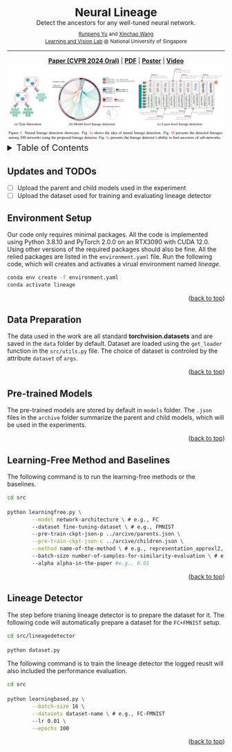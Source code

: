 <!-- Improved compatibility of back to top link: See: https://github.com/othneildrew/Best-README-Template/pull/73 -->
<a name="readme-top"></a>
<!--
*** Thanks for checking out the Best-README-Template. If you have a suggestion
*** that would make this better, please fork the repo and create a pull request
*** or simply open an issue with the tag "enhancement".
*** Don't forget to give the project a star!
*** Thanks again! Now go create something AMAZING! :D
-->

<div align="center" style="font-size:26px;"><strong>Neural Lineage</strong></div>
<div align="center" style="margin-bottom: 8px;"> Detect the ancestors for any well-tuned neural network.</div>
<div align="center"><small><a href="https://yu-rp.github.io/">Runpeng Yu</a> and <a href="https://sites.google.com/site/sitexinchaowang/">Xinchao Wang</a></small></div>
<div align="center"><small><a href="http://lv-nus.org/">Learning and Vision Lab</a> @ National University of Singapore</small></div>
<hr />
<div align="center">
    <a href="about:blank"><strong>Paper (CVPR 2024 Oral)</strong></a> 
    | <a href="about:blank"><strong>PDF</strong></a>
    | <a href="about:blank"><strong>Poster</strong></a>
    | <a href="about:blank"><strong>Video</strong></a>
</div>
<div align="center">
    <img src="asset/HeadImages.png" alt="Image">
</div>



<!-- TABLE OF CONTENTS -->
<details>
  <summary style="font-size: 20px;">Table of Contents</summary>
  <ul>
    <li><a href="#updates_and_todos">Updates and TODOs</a></li>
    <li><a href="#environment-setup">Environment Setup</a></li>
    <li><a href="#data-preparation">Data Preparation</a></li>
    <li><a href="#pre-trained-models">Pre-trained Models</a></li>
    <li><a href="#learning-free-method-and-baselines">Learning-Free Method and Baselines</a></li>
    <li><a href="#lineage-detector">Lineage Detector</a></li>
  </ul>
</details>

## Updates and TODOs
- [ ] Upload the parent and child models used in the experiment
- [ ] Upload the dataset used for training and evaluating lineage detector

## Environment Setup
Our code only requires minimal packages. All the code is implemented using Python 3.8.10 and PyTorch 2.0.0 on an RTX3090 with CUDA 12.0. Using other versions of the required packages should also be fine. All the relied packages are listed in the `environment.yaml` file. Run the following code, which will creates and activates a virual environment named *lineage*.

```bash
conda env create -f environment.yaml
conda activate lineage
```
<p align="right">(<a href="#readme-top">back to top</a>)</p>

## Data Preparation
The data used in the work are all standard **torchvision.datasets** and are saved in the `data` folder by default. Dataset are loaded using the `get_loader` function in the `src/utils.py` file. The choice of dataset is controled by the attribute `dataset` of `args`.

<p align="right">(<a href="#readme-top">back to top</a>)</p>

## Pre-trained Models
The pre-trained models are stored by default in `models` folder. The `.json` files in the `archive` folder summarize the parent and child models, which will be used in the experiments.

<p align="right">(<a href="#readme-top">back to top</a>)</p>

## Learning-Free Method and Baselines

The following command is to run the learning-free methods or the baselines.

```sh
cd src

python learningfree.py \
        --model network-architecture \ # e.g., FC
        --dataset fine-tuning-dataset \ # e.g., FMNIST
        --pre-train-ckpt-json-p ../arcive/parents.json \
        --pre-train-ckpt-json-c ../arcive/children.json \
        --method name-of-the-method \ # e.g., representation_approxl2, representation_l2
        --batch-size number-of-samples-for-similarity-evaluation \ # e.g., 1024
        --alpha alpha-in-the-paper #e.g., 0.01
```

<p align="right">(<a href="#readme-top">back to top</a>)</p>

## Lineage Detector

The step before trianing lineage detector is to prepare the dataset for it. The following code will automatically prepare a dataset for the `FC+FMNIST` setup.

```sh
cd src/lineagedetector

python dataset.py
```

The following command is to train the lineage detector the logged reuslt will also included the performance evaluation.

```sh
cd src

python learningbased.py \
        --batch-size 16 \
        --datasets dataset-name \ # e.g., FC-FMNIST
        --lr 0.01 \
        --epochs 100
```

<p align="right">(<a href="#readme-top">back to top</a>)</p>